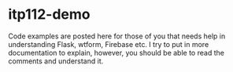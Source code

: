 # itp112-demo
Code examples are posted here for those of you that needs help in understanding Flask, wtform, Firebase etc.  I try to put in more documentation to explain, however, you should be able to read the comments and understand it.  
